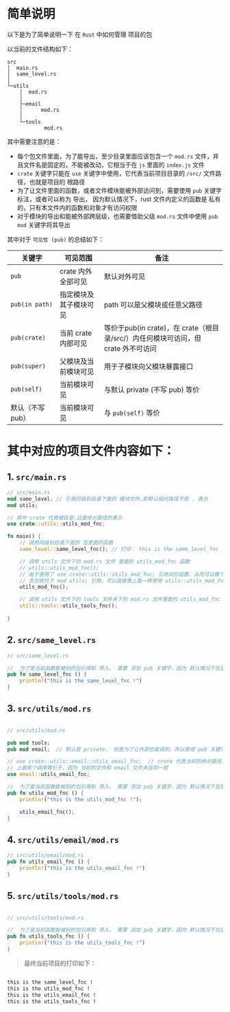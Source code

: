 
# 简单说明

以下是为了简单说明一下 在 `Rust` 中如何管理 项目的包

以当前的文件结构如下：

```
src   
│  main.rs
│  same_level.rs
│
└─utils
    │  mod.rs
    │
    ├─email
    │      mod.rs
    │
    └─tools
            mod.rs

```

其中需要注意的是：

 - 每个包文件里面，为了能导出，至少目录里面应该包含一个 `mod.rs` 文件，并且文件名是固定的，不能被改动，它相当于在 `js` 里面的 `index.js` 文件
 - `crate` 关键字只能在 `use` 关键字中使用，它代表当前项目目录的 `/src/` 文件路径，也就是项目的 根路径
 - 为了让文件里面的函数，或者文件模块能被外部访问到，需要使用 `pub` 关键字标注，或者可以称为 导出， 因为默认情况下，rust 文件内定义的函数是 私有的，只有本文件内的函数和对象才有访问权限
 - 对于模块的导出和能被外部跨层级，也需要借助父级 `mod.rs` 文件中使用 `pub mod` 关键字将其导出


其中对于 `可见性 (pub)` 的总结如下：

| 关键字             | 可见范围             | 备注                                                                          |
| ------------------| -------------------- | ----------------------------------------------------------------------------- |
| `pub`             | crate 内外全部可见    | 默认对外可见                                                                   |
| `pub(in path)`    | 指定模块及其子模块可见 | path 可以是父模块或任意父路径                                                   |
| `pub(crate)`      | 当前 crate 内部可见   | 等价于pub(in crate)，在 crate（根目录/src/）内任何模块可访问，但 crate 外不可访问  |
| `pub(super)`      | 父模块及当前模块可见   | 用于子模块向父模块暴露接口                                                      |
| `pub(self)`       | 当前模块可见          | 与默认 private (不写 pub) 等价                                                 |
| 默认（不写 pub）   | 当前模块可见          | 与 `pub(self)` 等价                                                            |




# 其中对应的项目文件内容如下：


## 1. `src/main.rs`

```rust
// src/main.rs
mod same_level; // 引用同级别目录下面的 模块文件,即默认相对路径不用 . 表示
mod utils;

// 其中 crate 代表根目录,这是绝对路径的表示
use crate::utils::utils_mod_fnc;

fn main() {
    // 调用同级别目录下面的 包里面的函数
    same_level::same_level_fnc(); // 打印： this is the same_level_fnc !

    // 调用 utils 文件下的 mod.rs 文件 里面的 utils_mod_fnc 函数
    // utils::utils_mod_fnc();
    // 由于使用了 use crate::utils::utils_mod_fnc; 引用对应函数，从而可以像下面这样调用
    // 否则依托于 mod utils; 引用，可以直接像上面一样使用 utils::utils_mod_fnc(); 去调用
    utils_mod_fnc();

    // 调用 utils 文件下的 tools 文件夹下的 mod.rs 文件里面的 utils_mod_fnc 函数
    utils::tools::utils_tools_fnc();
    
}

```

## 2. `src/same_level.rs`

```rust
// src/same_level.rs

//  为了是当前函数能被别的包引用和 导入， 需要 添加 pub 关键字，因为 默认情况下包里面的函数全部都是私有的
pub fn same_level_fnc () {
    println!("this is the same_level_fnc !")
}

```

## 3. `src/utils/mod.rs`

```rust

// src/utils/mod.rs

pub mod tools;
pub mod email;  // 默认是 private， 但是为了让外部也能调到，所以使用 pub 关键字，让对应的 文件的 函数能够被调用

// use crate::utils::email::utils_email_fnc;  // crate 代表当前的绝对路径， 也就是当前项目的 /src/ 路径
// 上面那个调用等价于，因为 当前的文件和 email 文件夹在同一层  
use email::utils_email_fnc; 

//  为了是当前函数能被别的包引用和 导入， 需要 添加 pub 关键字，因为 默认情况下包里面的函数全部都是私有的
pub fn utils_mod_fnc () {
    println!("this is the utils_mod_fnc !");

    utils_email_fnc();
}

```


## 4. `src/utils/email/mod.rs`

```rust
// src/utils/email/mod.rs
pub fn utils_email_fnc () {
    println!("this is the utils_email_fnc !")
}

```

## 5. `src/utils/tools/mod.rs`


```rust

// src/utils/tools/mod.rs

//  为了是当前函数能被别的包引用和 导入， 需要 添加 pub 关键字，因为 默认情况下包里面的函数全部都是私有的
pub fn utils_tools_fnc () {
    println!("this is the utils_tools_fnc !")
}

```

> 最终当前项目的打印如下：

```txt

this is the same_level_fnc !
this is the utils_mod_fnc !  
this is the utils_email_fnc !
this is the utils_tools_fnc !

```